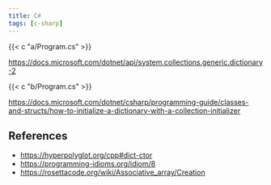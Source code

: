 ```yaml
---
title: C#
tags: [c-sharp]
---
```


{{< c "a/Program.cs" >}}

<https://docs.microsoft.com/dotnet/api/system.collections.generic.dictionary-2>

{{< c "b/Program.cs" >}}

<https://docs.microsoft.com/dotnet/csharp/programming-guide/classes-and-structs/how-to-initialize-a-dictionary-with-a-collection-initializer>

## References

- <https://hyperpolyglot.org/cpp#dict-ctor>
- <https://programming-idioms.org/idiom/8>
- <https://rosettacode.org/wiki/Associative_array/Creation>
